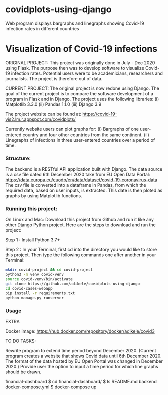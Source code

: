 # covidplots-using-django
Web program displays bargraphs and linegraphs showing Covid-19 infection rates in different countries

# Visualization of Covid-19 infections

ORIGINAL PROJECT: This project was originally done in July - Dec 2020 using Flask. The purpose then was to develop software to visualize Covid-19 infection rates. 
Potential users were to be academicians, researchers and journalists. 
The project is therefore out of data.

CURRENT PROJECT: The original project is now redone using Django.
The goal of the current project is to compare the software development of a program in Flask and in Django.
The project uses the following libraries: (i) Matplotlib 3.3.0 (ii) Pandas 1.1.0 (iii) Django 3.9

The project website can be found at: https://covid-19-vis2.lm.r.appspot.com/covidplots/

Currently website users can plot graphs for: 
(i) Bargraphs of one user-entered country and four other countries from the same continent. 
(ii) Linegraphs of infections in three user-entered countries over a period of time. 

### Structure:
The backend is a RESTful API application built with Django.
The data source is a csv file dated 6th December 2020 take from EU Open Data Portal: https://data.europa.eu/euodp/en/data/dataset/covid-19-coronavirus-data 
The csv file is converted into a dataframe in Pandas, from which the required data, based on user inputs, is extracted. 
This date is then ploted as graphs by using Matplotlib functions.


### Running this project:
On Linux and Mac: Download this project from Github and run it like any other Django Python project. Here are the steps to download and run the project:

Step 1 : Install Python 3.7+

Step 2 : In your Terminal, first cd into the directory you would like to store this project. Then type the following commands one after another in your Terminal:
```bash
mkdir covid-project && cd covid-project
python3 -m venv covid-venv
source covid-venv/bin/activate
git clone https://github.com/adikele/covidplots-using-django
cd covid-cases-webapp
pip install -r requirements.txt
python manage.py runserver
```



### Usage

EXTRA

Docker image: https://hub.docker.com/repository/docker/adikele/covid3

TO DO TASKS:

Rewrite program to extend time period beyond December 2020. (Current program creates a website that shows Covid data until 6th December 2020. The format of the data hosted by EU Open Portal was changed in December 2020.)
Provide user the option to input a time period for which line graphs should be drawn.


financial-dashboard
$ cd financial-dashboard/
$ ls 
README.md		backend			docker-compose.yml
$ docker-compose up
```
